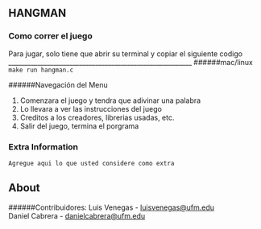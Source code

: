 ## HANGMAN

### Como correr el juego

<!---
Llene esta seccion con "como correr su proyecto"
-->

<!---
yo le proveo una forma facil de compilar y es usando 'make'

make => compilara su codigo

make run => compilara su codigo y lo correra

! OJO que solo funcionaria en systemas *NIX, No se si Windows seria soportado.
--->

Para jugar, solo tiene que abrir su terminal y copiar el siguiente codigo
<br>_________________________________________________________
######mac/linux <br>
```make run hangman.c```


######Navegación del Menu
1. Comenzara el juego y tendra que adivinar una palabra
2. Lo llevara a ver las instrucciones del juego
3. Creditos a los creadores, librerias usadas, etc.
4. Salir del juego, termina el porgrama

<!---
```
puede utilizar una seccion de codigo
```
---->
### Extra Information

```
Agregue aqui lo que usted considere como extra
```

## About
######Contribuidores:
Luis Venegas - luisvenegas@ufm.edu<br>
Daniel Cabrera - danielcabrera@ufm.edu 

